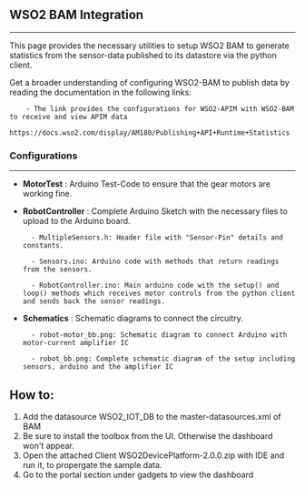 ## WSO2 BAM Integration
-----------------

This page provides the necessary utilities to setup WSO2 BAM to generate statistics from the sensor-data published to its datastore via the python client.

Get a broader understanding of configuring WSO2-BAM to publish data by reading the documentation in the following links:

		- The link provides the configurations for WSO2-APIM with WSO2-BAM to receive and view APIM data
		https://docs.wso2.com/display/AM180/Publishing+API+Runtime+Statistics

### Configurations
-----------------
* **MotorTest** : Arduino Test-Code to ensure that the gear motors are working fine.
* **RobotController** : Complete Arduino Sketch with the necessary files to upload to the Arduino board.

		- MultipleSensors.h: Header file with "Sensor-Pin" details and constants.
        
        - Sensors.ino: Arduino code with methods that return readings from the sensors.
        
        - RobotController.ino: Main arduino code with the setup() and loop() methods which receives motor controls from the python client and sends back the sensor readings.
        
* **Schematics** : Schematic diagrams to connect the circuitry.

		- robot-motor_bb.png: Schematic diagram to connect Arduino with motor-current amplifier IC
        
        - robot_bb.png: Complete schematic diagram of the setup including sensors, arduino and the amplifier IC


How to:
--------

1) Add the datasource WSO2_IOT_DB to the master-datasources.xml of BAM
2) Be sure to install the toolbox from the UI. Otherwise the dashboard won't appear.
4) Open the attached Client WSO2DevicePlatform-2.0.0.zip with IDE and run it, to propergate the sample data.
5) Go to the portal section under gadgets to view the dashboard

